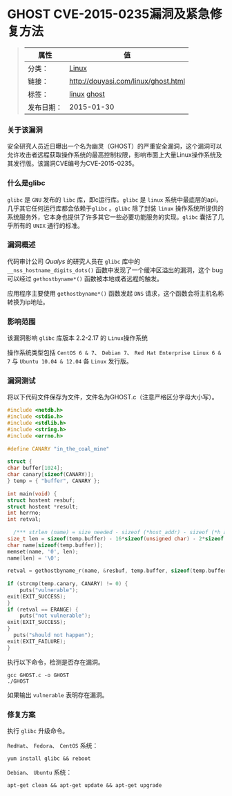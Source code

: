 # GHOST CVE-2015-0235漏洞及紧急修复方法

>|  属性  |  值  |
>| ----- | ----- |
>| 分类： | [Linux](http://douyasi.com/category/linux/) |
>| 链接： | http://douyasi.com/linux/ghost.html |
>| 标签： | [linux](http://douyasi.com/tag/linux) [ghost](http://douyasi.com/tag/ghost)  |
>| 发布日期： | 2015-01-30 |

### 关于该漏洞

安全研究人员近日曝出一个名为幽灵（GHOST）的严重安全漏洞，这个漏洞可以允许攻击者远程获取操作系统的最高控制权限，影响市面上大量Linux操作系统及其发行版。该漏洞CVE编号为CVE-2015-0235。

### 什么是glibc

`glibc` 是 `GNU` 发布的 `libc` 库，即c运行库。`glibc` 是 `linux` 系统中最底层的api，几乎其它任何运行库都会依赖于`glibc` 。`glibc` 除了封装 `linux` 操作系统所提供的系统服务外，它本身也提供了许多其它一些必要功能服务的实现。`glibc` 囊括了几乎所有的 `UNIX` 通行的标准。

### 漏洞概述

代码审计公司 *Qualys* 的研究人员在 `glibc` 库中的 `__nss_hostname_digits_dots()` 函数中发现了一个缓冲区溢出的漏洞，这个 bug 可以经过 `gethostbyname*()` 函数被本地或者远程的触发。

应用程序主要使用 `gethostbyname*()` 函数发起 `DNS` 请求，这个函数会将主机名称转换为ip地址。

### 影响范围

该漏洞影响 `glibc` 库版本 2.2-2.17 的 `Linux`操作系统

操作系统类型包括 `CentOS 6 & 7`、 `Debian 7`、 `Red Hat Enterprise Linux 6 & 7` 与 `Ubuntu 10.04 & 12.04` 各 `Linux` 发行版。




### 漏洞测试

将以下代码文件保存为文件，文件名为GHOST.c（注意严格区分字母大小写）。

```c
#include <netdb.h> 
#include <stdio.h> 
#include <stdlib.h> 
#include <string.h> 
#include <errno.h> 
   
#define CANARY "in_the_coal_mine"  
   
struct {  
char buffer[1024];  
char canary[sizeof(CANARY)];  
} temp = { "buffer", CANARY };  
   
int main(void) {  
struct hostent resbuf;  
struct hostent *result;  
int herrno;  
int retval;  
   
  /*** strlen (name) = size_needed - sizeof (*host_addr) - sizeof (*h_addr_ptrs) - 1; ***/  
size_t len = sizeof(temp.buffer) - 16*sizeof(unsigned char) - 2*sizeof(char *) - 1;  
char name[sizeof(temp.buffer)];  
memset(name, '0', len);  
name[len] = '\0';  
   
retval = gethostbyname_r(name, &resbuf, temp.buffer, sizeof(temp.buffer), &result, &herrno);  
   
if (strcmp(temp.canary, CANARY) != 0) {  
    puts("vulnerable");  
exit(EXIT_SUCCESS);  
}  
if (retval == ERANGE) {  
    puts("not vulnerable");  
exit(EXIT_SUCCESS);  
}  
  puts("should not happen");  
exit(EXIT_FAILURE);  
} 
```

执行以下命令，检测是否存在漏洞。

```shell
gcc GHOST.c -o GHOST
./GHOST
```

如果输出 `vulnerable` 表明存在漏洞。

### 修复方案

执行 `glibc` 升级命令。

`RedHat`、 `Fedora`、 `CentOS` 系统：

```shell
yum install glibc && reboot
```

`Debian`、 `Ubuntu` 系统：

```shell
apt-get clean && apt-get update && apt-get upgrade
```